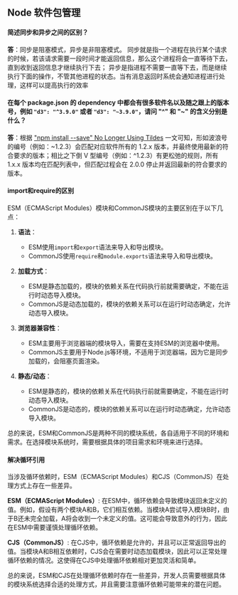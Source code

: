 ## Node 软件包管理

#### 简述同步和异步之间的区别？

**答**：同步是阻塞模式，异步是非阻塞模式。 同步就是指一个进程在执行某个请求的时候，若该请求需要一段时间才能返回信息，那么这个进程将会一直等待下去，直到收到返回信息才继续执行下去； 异步是指进程不需要一直等下去，而是继续执行下面的操作，不管其他进程的状态。当有消息返回时系统会通知进程进行处理，这样可以提高执行的效率

####  在每个 package.json 的 dependency 中都会有很多软件名以及随之跟上的版本号，例如 `"d3": "^3.9.0"` 或者 `"d3": "~3.9.0"`，请问 "^" 和 "~" 的含义分别是什么？

**答**：根据 ["npm install --save" No Longer Using Tildes](http://fredkschott.com/post/2014/02/npm-no-longer-defaults-to-tildes/) 一文可知，形如波浪号的编号（例如：~1.2.3）会匹配对应软件所有的 1.2.x 版本，并最终使用最新的符合要求的版本；相比之下倒 V 型编号（例如：^1.2.3）有更松弛的规则，所有 1.x.x 版本均在匹配列表中，但匹配过程会在 2.0.0 停止并返回最新的符合要求的版本。

#### import和require的区别
ESM（ECMAScript Modules）模块和CommonJS模块的主要区别在于以下几点：

1. **语法**：
   - ESM使用`import`和`export`语法来导入和导出模块。
   - CommonJS使用`require`和`module.exports`语法来导入和导出模块。

2. **加载方式**：
   - ESM是静态加载的，模块的依赖关系在代码执行前就需要确定，不能在运行时动态导入模块。
   - CommonJS是动态加载的，模块的依赖关系可以在运行时动态确定，允许动态导入模块。

3. **浏览器兼容性**：
   - ESM主要用于浏览器端的模块导入，需要在支持ESM的浏览器中使用。
   - CommonJS主要用于Node.js等环境，不适用于浏览器端，因为它是同步加载的，会阻塞页面渲染。

4. **静态/动态**：
   - ESM是静态的，模块的依赖关系在代码执行前就需要确定，不能在运行时动态导入模块。
   - CommonJS是动态的，模块的依赖关系可以在运行时动态确定，允许动态导入模块。

总的来说，ESM和CommonJS是两种不同的模块系统，各自适用于不同的环境和需求。在选择模块系统时，需要根据具体的项目需求和环境来进行选择。
#### 解决循环引用

当涉及循环依赖时，ESM（ECMAScript Modules）和CJS（CommonJS）在处理方式上存在一些差异。

**ESM（ECMAScript Modules）**:
在ESM中，循环依赖会导致模块返回未定义的值。例如，假设有两个模块A和B，它们相互依赖。当模块A尝试导入模块B时，由于B还未完全加载，A将会收到一个未定义的值。这可能会导致意外的行为，因此在ESM中需要谨慎处理循环依赖。

**CJS（CommonJS）**:
在CJS中，循环依赖是允许的，并且可以正常返回导出的值。当模块A和B相互依赖时，CJS会在需要时动态加载模块，因此可以正常处理循环依赖的情况。这使得在CJS中处理循环依赖相对更加灵活和简单。

总的来说，ESM和CJS在处理循环依赖时存在一些差异，开发人员需要根据具体的模块系统选择合适的处理方式，并且需要注意循环依赖可能带来的潜在问题。